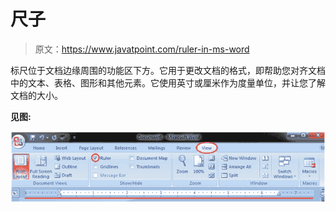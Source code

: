 # 尺子

> 原文：<https://www.javatpoint.com/ruler-in-ms-word>

标尺位于文档边缘周围的功能区下方。它用于更改文档的格式，即帮助您对齐文档中的文本、表格、图形和其他元素。它使用英寸或厘米作为度量单位，并让您了解文档的大小。

**见图:**

![MS Word Ruler 1](img/f3fd5fbee0e92b019a7f42c687c0b2ce.png)
